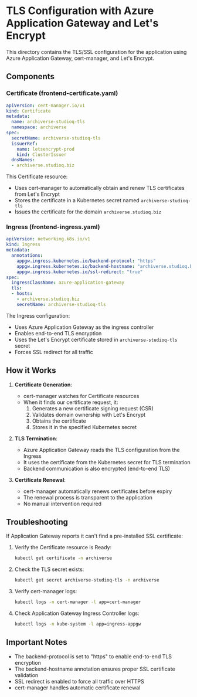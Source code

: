 # TLS Configuration with Azure Application Gateway and Let's Encrypt

This directory contains the TLS/SSL configuration for the application using Azure Application Gateway, cert-manager, and Let's Encrypt.

## Components

### Certificate (frontend-certificate.yaml)
```yaml
apiVersion: cert-manager.io/v1
kind: Certificate
metadata:
  name: archiverse-studioq-tls
  namespace: archiverse
spec:
  secretName: archiverse-studioq-tls
  issuerRef:
    name: letsencrypt-prod
    kind: ClusterIssuer
  dnsNames:
  - archiverse.studioq.biz
```

This Certificate resource:
- Uses cert-manager to automatically obtain and renew TLS certificates from Let's Encrypt
- Stores the certificate in a Kubernetes secret named `archiverse-studioq-tls`
- Issues the certificate for the domain `archiverse.studioq.biz`

### Ingress (frontend-ingress.yaml)
```yaml
apiVersion: networking.k8s.io/v1
kind: Ingress
metadata:
  annotations:
    appgw.ingress.kubernetes.io/backend-protocol: "https"
    appgw.ingress.kubernetes.io/backend-hostname: "archiverse.studioq.biz"
    appgw.ingress.kubernetes.io/ssl-redirect: "true"
spec:
  ingressClassName: azure-application-gateway
  tls:
  - hosts:
    - archiverse.studioq.biz
    secretName: archiverse-studioq-tls
```

The Ingress configuration:
- Uses Azure Application Gateway as the ingress controller
- Enables end-to-end TLS encryption
- Uses the Let's Encrypt certificate stored in `archiverse-studioq-tls` secret
- Forces SSL redirect for all traffic

## How it Works

1. **Certificate Generation**:
   - cert-manager watches for Certificate resources
   - When it finds our certificate request, it:
     1. Generates a new certificate signing request (CSR)
     2. Validates domain ownership with Let's Encrypt
     3. Obtains the certificate
     4. Stores it in the specified Kubernetes secret

2. **TLS Termination**:
   - Azure Application Gateway reads the TLS configuration from the Ingress
   - It uses the certificate from the Kubernetes secret for TLS termination
   - Backend communication is also encrypted (end-to-end TLS)

3. **Certificate Renewal**:
   - cert-manager automatically renews certificates before expiry
   - The renewal process is transparent to the application
   - No manual intervention required

## Troubleshooting

If Application Gateway reports it can't find a pre-installed SSL certificate:

1. Verify the Certificate resource is Ready:
   ```bash
   kubectl get certificate -n archiverse
   ```

2. Check the TLS secret exists:
   ```bash
   kubectl get secret archiverse-studioq-tls -n archiverse
   ```

3. Verify cert-manager logs:
   ```bash
   kubectl logs -n cert-manager -l app=cert-manager
   ```

4. Check Application Gateway Ingress Controller logs:
   ```bash
   kubectl logs -n kube-system -l app=ingress-appgw
   ```

## Important Notes

- The backend-protocol is set to "https" to enable end-to-end TLS encryption
- The backend-hostname annotation ensures proper SSL certificate validation
- SSL redirect is enabled to force all traffic over HTTPS
- cert-manager handles automatic certificate renewal
